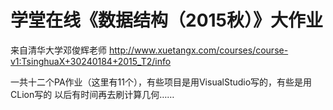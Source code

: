 # 学堂在线《数据结构（2015秋）》大作业

来自清华大学邓俊辉老师
http://www.xuetangx.com/courses/course-v1:TsinghuaX+30240184+2015_T2/info

一共十二个PA作业（这里有11个），有些项目是用VisualStudio写的，有些是用CLion写的
以后有时间再去刷计算几何……